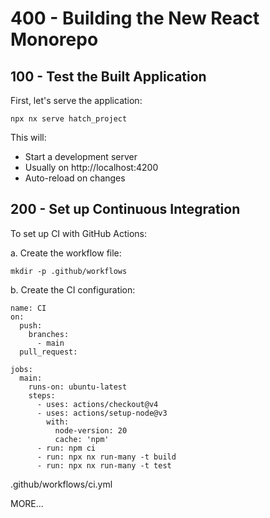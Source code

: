 # 400 - Building the New React Monorepo

## 100 - Test the Built Application

First, let's serve the application:

```
npx nx serve hatch_project
```

This will:
- Start a development server
- Usually on http://localhost:4200
- Auto-reload on changes

## 200 - Set up Continuous Integration

To set up CI with GitHub Actions:

a. Create the workflow file:

```
mkdir -p .github/workflows
```

b. Create the CI configuration:

```
name: CI
on:
  push:
    branches:
      - main
  pull_request:

jobs:
  main:
    runs-on: ubuntu-latest
    steps:
      - uses: actions/checkout@v4
      - uses: actions/setup-node@v3
        with:
          node-version: 20
          cache: 'npm'
      - run: npm ci
      - run: npx nx run-many -t build
      - run: npx nx run-many -t test
```
.github/workflows/ci.yml


MORE...
